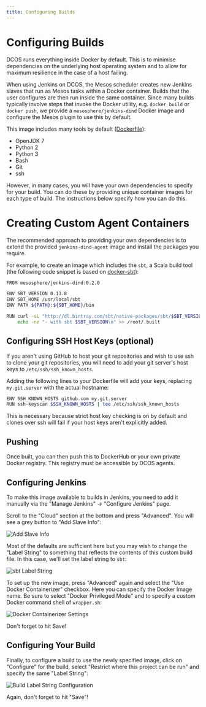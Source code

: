 ```yaml
---
title: Configuring Builds
---
```


# Configuring Builds

DCOS runs everything inside Docker by default. This is to minimise dependencies on the underlying host operating system and to allow for maximum resilience in the case of a host failing.

When using Jenkins on DCOS, the Mesos scheduler creates new Jenkins slaves that run as Mesos tasks within a Docker container. Builds that the user configures are then run inside the same container. Since many builds typically involve steps that invoke the Docker utility, e.g. `docker build` or `docker push`, we provide a `mesosphere/jenkins-dind` Docker image and configure the Mesos plugin to use this by default.

This image includes many tools by default ([Dockerfile](https://github.com/mesosphere/jenkins-mesos/blob/master/dind-agent/Dockerfile)):
* OpenJDK 7
* Python 2
* Python 3
* Bash
* Git
* ssh

However, in many cases, you will have your own dependencies to specify for your build. You can do these by providing unique container images for each type of build. The instructions below specify how you can do this.

# Creating Custom Agent Containers

The recommended approach to providing your own dependencies is to extend the provided `jenkins-dind-agent` image and install the packages you require.

For example, to create an image which includes the `sbt`, a Scala build tool (the following code snippet is based on [docker-sbt](https://github.com/1science/docker-sbt/blob/latest/Dockerfile)):
```sh
FROM mesosphere/jenkins-dind:0.2.0

ENV SBT_VERSION 0.13.8
ENV SBT_HOME /usr/local/sbt
ENV PATH ${PATH}:${SBT_HOME}/bin

RUN curl -sL "http://dl.bintray.com/sbt/native-packages/sbt/$SBT_VERSION/sbt-$SBT_VERSION.tgz" | gunzip | tar -x -C /usr/local && \
    echo -ne "- with sbt $SBT_VERSION\n" >> /root/.built
```

## Configuring SSH Host Keys (optional)

If you aren't using GitHub to host your git repositories and wish to use ssh to clone your git repositories, you will need to add your git server's host keys to `/etc/ssh/ssh_known_hosts`. 

Adding the following lines to your Dockerfile will add your keys, replacing `my.git.server` with the actual hostname:
```sh
ENV SSH_KNOWN_HOSTS github.com my.git.server
RUN ssh-keyscan $SSH_KNOWN_HOSTS | tee /etc/ssh/ssh_known_hosts
```

This is necessary because strict host key checking is on by default and clones over ssh will fail if your host keys aren't explicitly added.

## Pushing

Once built, you can then push this to DockerHub or your own private Docker registry. This registry must be accessible by DCOS agents.

## Configuring Jenkins

To make this image available to builds in Jenkins, you need to add it manually via the "Manage Jenkins" -> "Configure Jenkins" page.

Scroll to the "Cloud" section at the bottom and press "Advanced". You will see a grey button to "Add Slave Info":

![Add Slave Info]({{site.baseurl}}/img/add-slave-info.png)

Most of the defaults are sufficient here but you may wish to change the "Label String" to something that reflects the contents of this custom build file. In this case, we'll set the label string to `sbt`:

![sbt Label String]({{site.baseurl}}/img/sbt-label-string.png)

To set up the new image, press "Advanced" again and select the "Use Docker Containerizer" checkbox. Here you can specify the Docker Image name. Be sure to select "Docker Privileged Mode" and to specify a custom Docker command shell of `wrapper.sh`:

![Docker Containerizer Settings]({{site.baseurl}}/img/docker-containerizer-settings.png)

Don't forget to hit Save!

## Configuring Your Build

Finally, to configure a build to use the newly specified image, click on "Configure" for the build, select "Restrict where this project can be run" and specify the same "Label String":

![Build Label String Configuration]({{site.baseurl}}/img/build-label-string.png)

Again, don't forget to hit "Save"!